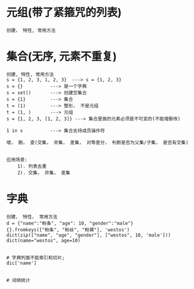 # 元组(带了紧箍咒的列表)
	创建， 特性, 常用方法

# 集合(无序, 元素不重复)
	创建, 特性, 常用方法
	s = {1, 2, 3, 1, 2, 3}  ---> s = {1, 2, 3}
	s = {}			---> 是一个字典
	s = set()		---> 创建空集合
	s = {1}			---> 集合
	t = (1)			---> 整形， 不是元组
	t = (1, )		---> 元组
	s = {1, 2, 3, [1, 2, 3]} ---> 集合里面的元素必须是不可变的(不能增删改)

	1 in s 			---> 集合支持成员操作符

	增， 删， 查(交集， 并集， 差集， 对等差分， 判断是否为父集/子集， 是否有交集)


	应用场景: 
		1). 列表去重
		2). 交集， 并集， 差集



# 字典
	创建， 特性， 常用方法
	d = {"name":"粉条", "age": 10, "gender":"male"}
	{}.fromkeys(["粉条", "粉丝", "粉黛"], 'westos')
	dict(zip(["name", "age", "gender"], ["westos", 10, 'male']))
	dict(name="westos", age=10)


	# 字典列面不能索引和切片;
	dic['name']


	# 词频统计	
